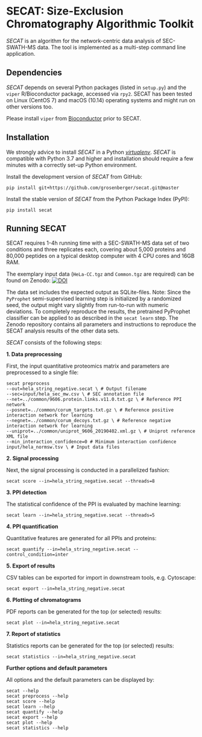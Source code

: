 SECAT: Size-Exclusion Chromatography Algorithmic Toolkit
============

*SECAT* is an algorithm for the network-centric data analysis of SEC-SWATH-MS data. The tool is implemented as a multi-step command line application.

Dependencies
------------

*SECAT* depends on several Python packages (listed in ``setup.py``) and the ``viper`` R/Bioconductor package, accessed via ``rpy2``. SECAT has been tested on Linux (CentOS 7) and macOS (10.14) operating systems and might run on other versions too.

Please install ``viper`` from [Bioconductor](https://doi.org/doi:10.18129/B9.bioc.viper) prior to SECAT.

Installation
------------

We strongly advice to install *SECAT* in a Python [*virtualenv*](https://virtualenv.pypa.io/en/stable/). *SECAT* is compatible with Python 3.7 and higher and installation should require a few minutes with a correctly set-up Python environment.

Install the development version of *SECAT* from GitHub:

````
pip install git+https://github.com/grosenberger/secat.git@master
````

Install the stable version of *SECAT* from the Python Package Index (PyPI):

````
pip install secat
````


Running SECAT
-------------

SECAT requires 1-4h running time with a SEC-SWATH-MS data set of two conditions and three replicates each, covering about 5,000 proteins and 80,000 peptides on a typical desktop computer with 4 CPU cores and 16GB RAM.

The exemplary input data (``HeLa-CC.tgz`` and ``Common.tgz`` are required) can be found on Zenodo: [![DOI](https://zenodo.org/badge/DOI/10.5281/zenodo.3515928.svg)](https://doi.org/10.5281/zenodo.3515928)

The data set includes the expected output as SQLite-files. Note: Since the ``PyProphet`` semi-supervised learning step is initialized by a randomized seed, the output might vary slightly from run-to-run with numeric deviations. To completely reproduce the results, the pretrained PyProphet classifier can be applied to as described in the ``secat learn`` step. The Zenodo repository contains all parameters and instructions to reproduce the SECAT analysis results of the other data sets.

*SECAT* consists of the following steps:


**1. Data preprocessing**

First, the input quantitative proteomics matrix and parameters are preprocessed to a single file:

````
secat preprocess
--out=hela_string_negative.secat \ # Output filename
--sec=input/hela_sec_mw.csv \ # SEC annotation file
--net=../common/9606.protein.links.v11.0.txt.gz \ # Reference PPI network
--posnet=../common/corum_targets.txt.gz \ # Reference positive interaction network for learning
--negnet=../common/corum_decoys.txt.gz \ # Reference negative interaction network for learning
--uniprot=../common/uniprot_9606_20190402.xml.gz \ # Uniprot reference XML file
--min_interaction_confidence=0 # Minimum interaction confidence
input/hela_normsw.tsv \ # Input data files
````

**2. Signal processing**

Next, the signal processing is conducted in a parallelized fashion:

````
secat score --in=hela_string_negative.secat --threads=8
````

**3. PPI detection**

The statistical confidence of the PPI is evaluated by machine learning:

````
secat learn --in=hela_string_negative.secat --threads=5
````

**4. PPI quantification**

Quantitative features are generated for all PPIs and proteins:

````
secat quantify --in=hela_string_negative.secat --control_condition=inter
````

**5. Export of results**

CSV tables can be exported for import in downstream tools, e.g. Cytoscape:

````
secat export --in=hela_string_negative.secat
````

**6. Plotting of chromatograms**

PDF reports can be generated for the top (or selected) results:

````
secat plot --in=hela_string_negative.secat
````

**7. Report of statistics**

Statistics reports can be generated for the top (or selected) results:

````
secat statistics --in=hela_string_negative.secat
````

**Further options and default parameters**

All options and the default parameters can be displayed by:
````
secat --help
secat preprocess --help
secat score --help
secat learn --help
secat quantify --help
secat export --help
secat plot --help
secat statistics --help
````
